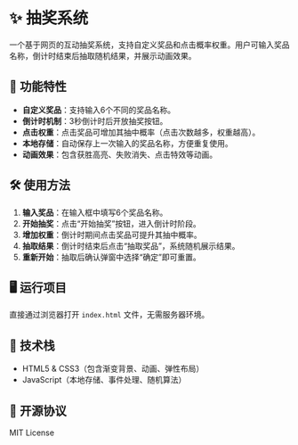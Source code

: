 # ✨ 抽奖系统

一个基于网页的互动抽奖系统，支持自定义奖品和点击概率权重。用户可输入奖品名称，倒计时结束后抽取随机结果，并展示动画效果。

## 🚀 功能特性
- **自定义奖品**：支持输入6个不同的奖品名称。
- **倒计时机制**：3秒倒计时后开放抽奖按钮。
- **点击权重**：点击奖品可增加其抽中概率（点击次数越多，权重越高）。
- **本地存储**：自动保存上一次输入的奖品名称，方便重复使用。
- **动画效果**：包含获胜高亮、失败消失、点击特效等动画。

## 🛠️ 使用方法
1. **输入奖品**：在输入框中填写6个奖品名称。
2. **开始抽奖**：点击“开始抽奖”按钮，进入倒计时阶段。
3. **增加权重**：倒计时期间点击奖品可提升其抽中概率。
4. **抽取结果**：倒计时结束后点击“抽取奖品”，系统随机展示结果。
5. **重新开始**：抽取后确认弹窗中选择“确定”即可重置。

## 🖥️ 运行项目
直接通过浏览器打开 `index.html` 文件，无需服务器环境。

## 🔧 技术栈
- HTML5 & CSS3（包含渐变背景、动画、弹性布局）
- JavaScript（本地存储、事件处理、随机算法）

## 📜 开源协议
MIT License
